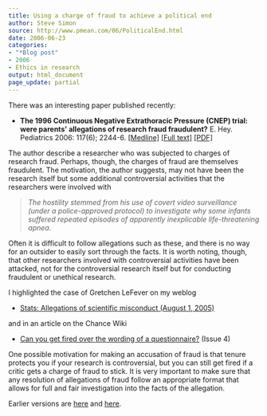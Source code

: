 ```yaml
---
title: Using a charge of fraud to achieve a political end
author: Steve Simon
source: http://www.pmean.com/06/PoliticalEnd.html
date: 2006-06-23
categories:
- "*Blog post"
- 2006
- Ethics in research
output: html_document
page_update: partial
---
```


There was an interesting paper published recently:

-   **The 1996 Continuous Negative Extrathoracic Pressure (CNEP) trial:
    were parents' allegations of research fraud fraudulent?** E. Hey.
    Pediatrics 2006: 117(6); 2244-6.
    [\[Medline\]](http://www.ncbi.nlm.nih.gov/entrez/query.fcgi?cmd=Retrieve&db=PubMed&list_uids=16740870&dopt=Abstract)
    [\[Full
    text\]](http://pediatrics.aappublications.org/cgi/content/full/117/6/2244)
    [\[PDF\]](http://pediatrics.aappublications.org/cgi/reprint/117/6/2244.pdf)

The author describe a researcher who was subjected to charges of
research fraud. Perhaps, though, the charges of fraud are themselves
fraudulent. The motivation, the author suggests, may not have been the
research itself but some additional controversial activities that the
researchers were involved with

> *The hostility stemmed from his use of covert video surveillance
> (under a police-approved protocol) to investigate why some infants
> suffered repeated episodes of apparently inexplicable life-threatening
> apnea.*

Often it is difficult to follow allegations such as these, and there is
no way for an outsider to easily sort through the facts. It is worth
noting, though, that other researchers involved with controversial
activities have been attacked, not for the controversial research itself
but for conducting fraudulent or unethical research.

I highlighted the case of Gretchen LeFever on my weblog

-   [Stats: Allegations of scientific misconduct (August
    1, 2005)](http://www.pmean.com/weblog2005/ScientificMisconduct.asp)

and in an article on the Chance Wiki

-   [Can you get fired over the wording of a
    questionnaire?](http://chance.dartmouth.edu/chancewiki/index.php/Chance_News_4#Can_you_get_fired_over_the_wording_of_a_questionnaire.3F)
    (Issue 4)

One possible motivation for making an accusation of fraud is that tenure
protects you if your research is controversial, but you can still get
fired if a critic gets a charge of fraud to stick. It is very important
to make sure that any resolution of allegations of fraud follow an
appropriate format that allows for full and fair investigation into the
facts of the allegation.

Earlier versions are [here][sim1] and [here][sim2].

[sim1]: http://www.pmean.com/06/PoliticalEnd.html
[sim2]: http://new.pmean.com/PoliticalEnd/

